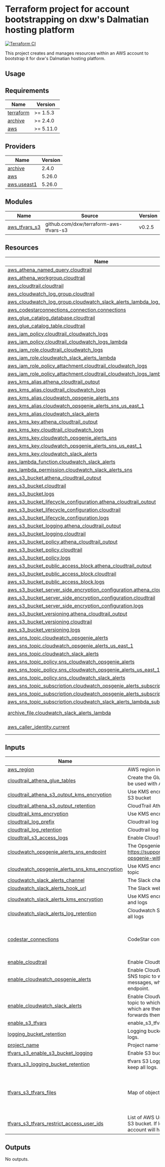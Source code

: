# Terraform project for account bootstrapping on dxw's Dalmatian hosting platform

[![Terraform CI](https://github.com/dxw/terraform-dxw-dalmatian-account-bootstrap/actions/workflows/continuous-integration-terraform.yml/badge.svg?branch=main)](https://github.com/dxw/terraform-dxw-dalmatian-account-bootstrap/actions/workflows/continuous-integration-terraform.yml?branch=main)

This project creates and manages resources within an AWS account to bootstrap it
for dxw's Dalmatian hosting platform.

## Usage

<!-- BEGIN_TF_DOCS -->
## Requirements

| Name | Version |
|------|---------|
| <a name="requirement_terraform"></a> [terraform](#requirement\_terraform) | >= 1.5.3 |
| <a name="requirement_archive"></a> [archive](#requirement\_archive) | >= 2.4.0 |
| <a name="requirement_aws"></a> [aws](#requirement\_aws) | >= 5.11.0 |

## Providers

| Name | Version |
|------|---------|
| <a name="provider_archive"></a> [archive](#provider\_archive) | 2.4.0 |
| <a name="provider_aws"></a> [aws](#provider\_aws) | 5.26.0 |
| <a name="provider_aws.useast1"></a> [aws.useast1](#provider\_aws.useast1) | 5.26.0 |

## Modules

| Name | Source | Version |
|------|--------|---------|
| <a name="module_aws_tfvars_s3"></a> [aws\_tfvars\_s3](#module\_aws\_tfvars\_s3) | github.com/dxw/terraform-aws-tfvars-s3 | v0.2.5 |

## Resources

| Name | Type |
|------|------|
| [aws_athena_named_query.cloudtrail](https://registry.terraform.io/providers/hashicorp/aws/latest/docs/resources/athena_named_query) | resource |
| [aws_athena_workgroup.cloudtrail](https://registry.terraform.io/providers/hashicorp/aws/latest/docs/resources/athena_workgroup) | resource |
| [aws_cloudtrail.cloudtrail](https://registry.terraform.io/providers/hashicorp/aws/latest/docs/resources/cloudtrail) | resource |
| [aws_cloudwatch_log_group.cloudtrail](https://registry.terraform.io/providers/hashicorp/aws/latest/docs/resources/cloudwatch_log_group) | resource |
| [aws_cloudwatch_log_group.cloudwatch_slack_alerts_lambda_log_group](https://registry.terraform.io/providers/hashicorp/aws/latest/docs/resources/cloudwatch_log_group) | resource |
| [aws_codestarconnections_connection.connections](https://registry.terraform.io/providers/hashicorp/aws/latest/docs/resources/codestarconnections_connection) | resource |
| [aws_glue_catalog_database.cloudtrail](https://registry.terraform.io/providers/hashicorp/aws/latest/docs/resources/glue_catalog_database) | resource |
| [aws_glue_catalog_table.cloudtrail](https://registry.terraform.io/providers/hashicorp/aws/latest/docs/resources/glue_catalog_table) | resource |
| [aws_iam_policy.cloudtrail_cloudwatch_logs](https://registry.terraform.io/providers/hashicorp/aws/latest/docs/resources/iam_policy) | resource |
| [aws_iam_policy.cloudtrail_cloudwatch_logs_lambda](https://registry.terraform.io/providers/hashicorp/aws/latest/docs/resources/iam_policy) | resource |
| [aws_iam_role.cloudtrail_cloudwatch_logs](https://registry.terraform.io/providers/hashicorp/aws/latest/docs/resources/iam_role) | resource |
| [aws_iam_role.cloudwatch_slack_alerts_lambda](https://registry.terraform.io/providers/hashicorp/aws/latest/docs/resources/iam_role) | resource |
| [aws_iam_role_policy_attachment.cloudtrail_cloudwatch_logs](https://registry.terraform.io/providers/hashicorp/aws/latest/docs/resources/iam_role_policy_attachment) | resource |
| [aws_iam_role_policy_attachment.cloudtrail_cloudwatch_logs_lambda](https://registry.terraform.io/providers/hashicorp/aws/latest/docs/resources/iam_role_policy_attachment) | resource |
| [aws_kms_alias.athena_cloudtrail_output](https://registry.terraform.io/providers/hashicorp/aws/latest/docs/resources/kms_alias) | resource |
| [aws_kms_alias.cloudtrail_cloudwatch_logs](https://registry.terraform.io/providers/hashicorp/aws/latest/docs/resources/kms_alias) | resource |
| [aws_kms_alias.cloudwatch_opsgenie_alerts_sns](https://registry.terraform.io/providers/hashicorp/aws/latest/docs/resources/kms_alias) | resource |
| [aws_kms_alias.cloudwatch_opsgenie_alerts_sns_us_east_1](https://registry.terraform.io/providers/hashicorp/aws/latest/docs/resources/kms_alias) | resource |
| [aws_kms_alias.cloudwatch_slack_alerts](https://registry.terraform.io/providers/hashicorp/aws/latest/docs/resources/kms_alias) | resource |
| [aws_kms_key.athena_cloudtrail_output](https://registry.terraform.io/providers/hashicorp/aws/latest/docs/resources/kms_key) | resource |
| [aws_kms_key.cloudtrail_cloudwatch_logs](https://registry.terraform.io/providers/hashicorp/aws/latest/docs/resources/kms_key) | resource |
| [aws_kms_key.cloudwatch_opsgenie_alerts_sns](https://registry.terraform.io/providers/hashicorp/aws/latest/docs/resources/kms_key) | resource |
| [aws_kms_key.cloudwatch_opsgenie_alerts_sns_us_east_1](https://registry.terraform.io/providers/hashicorp/aws/latest/docs/resources/kms_key) | resource |
| [aws_kms_key.cloudwatch_slack_alerts](https://registry.terraform.io/providers/hashicorp/aws/latest/docs/resources/kms_key) | resource |
| [aws_lambda_function.cloudwatch_slack_alerts](https://registry.terraform.io/providers/hashicorp/aws/latest/docs/resources/lambda_function) | resource |
| [aws_lambda_permission.cloudwatch_slack_alerts_sns](https://registry.terraform.io/providers/hashicorp/aws/latest/docs/resources/lambda_permission) | resource |
| [aws_s3_bucket.athena_cloudtrail_output](https://registry.terraform.io/providers/hashicorp/aws/latest/docs/resources/s3_bucket) | resource |
| [aws_s3_bucket.cloudtrail](https://registry.terraform.io/providers/hashicorp/aws/latest/docs/resources/s3_bucket) | resource |
| [aws_s3_bucket.logs](https://registry.terraform.io/providers/hashicorp/aws/latest/docs/resources/s3_bucket) | resource |
| [aws_s3_bucket_lifecycle_configuration.athena_cloudtrail_output](https://registry.terraform.io/providers/hashicorp/aws/latest/docs/resources/s3_bucket_lifecycle_configuration) | resource |
| [aws_s3_bucket_lifecycle_configuration.cloudtrail](https://registry.terraform.io/providers/hashicorp/aws/latest/docs/resources/s3_bucket_lifecycle_configuration) | resource |
| [aws_s3_bucket_lifecycle_configuration.logs](https://registry.terraform.io/providers/hashicorp/aws/latest/docs/resources/s3_bucket_lifecycle_configuration) | resource |
| [aws_s3_bucket_logging.athena_cloudtrail_output](https://registry.terraform.io/providers/hashicorp/aws/latest/docs/resources/s3_bucket_logging) | resource |
| [aws_s3_bucket_logging.cloudtrail](https://registry.terraform.io/providers/hashicorp/aws/latest/docs/resources/s3_bucket_logging) | resource |
| [aws_s3_bucket_policy.athena_cloudtrail_output](https://registry.terraform.io/providers/hashicorp/aws/latest/docs/resources/s3_bucket_policy) | resource |
| [aws_s3_bucket_policy.cloudtrail](https://registry.terraform.io/providers/hashicorp/aws/latest/docs/resources/s3_bucket_policy) | resource |
| [aws_s3_bucket_policy.logs](https://registry.terraform.io/providers/hashicorp/aws/latest/docs/resources/s3_bucket_policy) | resource |
| [aws_s3_bucket_public_access_block.athena_cloudtrail_output](https://registry.terraform.io/providers/hashicorp/aws/latest/docs/resources/s3_bucket_public_access_block) | resource |
| [aws_s3_bucket_public_access_block.cloudtrail](https://registry.terraform.io/providers/hashicorp/aws/latest/docs/resources/s3_bucket_public_access_block) | resource |
| [aws_s3_bucket_public_access_block.logs](https://registry.terraform.io/providers/hashicorp/aws/latest/docs/resources/s3_bucket_public_access_block) | resource |
| [aws_s3_bucket_server_side_encryption_configuration.athena_cloudtrail_output](https://registry.terraform.io/providers/hashicorp/aws/latest/docs/resources/s3_bucket_server_side_encryption_configuration) | resource |
| [aws_s3_bucket_server_side_encryption_configuration.cloudtrail](https://registry.terraform.io/providers/hashicorp/aws/latest/docs/resources/s3_bucket_server_side_encryption_configuration) | resource |
| [aws_s3_bucket_server_side_encryption_configuration.logs](https://registry.terraform.io/providers/hashicorp/aws/latest/docs/resources/s3_bucket_server_side_encryption_configuration) | resource |
| [aws_s3_bucket_versioning.athena_cloudtrail_output](https://registry.terraform.io/providers/hashicorp/aws/latest/docs/resources/s3_bucket_versioning) | resource |
| [aws_s3_bucket_versioning.cloudtrail](https://registry.terraform.io/providers/hashicorp/aws/latest/docs/resources/s3_bucket_versioning) | resource |
| [aws_s3_bucket_versioning.logs](https://registry.terraform.io/providers/hashicorp/aws/latest/docs/resources/s3_bucket_versioning) | resource |
| [aws_sns_topic.cloudwatch_opsgenie_alerts](https://registry.terraform.io/providers/hashicorp/aws/latest/docs/resources/sns_topic) | resource |
| [aws_sns_topic.cloudwatch_opsgenie_alerts_us_east_1](https://registry.terraform.io/providers/hashicorp/aws/latest/docs/resources/sns_topic) | resource |
| [aws_sns_topic.cloudwatch_slack_alerts](https://registry.terraform.io/providers/hashicorp/aws/latest/docs/resources/sns_topic) | resource |
| [aws_sns_topic_policy.sns_cloudwatch_opsgenie_alerts](https://registry.terraform.io/providers/hashicorp/aws/latest/docs/resources/sns_topic_policy) | resource |
| [aws_sns_topic_policy.sns_cloudwatch_opsgenie_alerts_us_east_1](https://registry.terraform.io/providers/hashicorp/aws/latest/docs/resources/sns_topic_policy) | resource |
| [aws_sns_topic_policy.sns_cloudwatch_slack_alerts](https://registry.terraform.io/providers/hashicorp/aws/latest/docs/resources/sns_topic_policy) | resource |
| [aws_sns_topic_subscription.cloudwatch_opsgenie_alerts_subscription](https://registry.terraform.io/providers/hashicorp/aws/latest/docs/resources/sns_topic_subscription) | resource |
| [aws_sns_topic_subscription.cloudwatch_opsgenie_alerts_subscription_us_east_1](https://registry.terraform.io/providers/hashicorp/aws/latest/docs/resources/sns_topic_subscription) | resource |
| [aws_sns_topic_subscription.cloudwatch_slack_alerts_lambda_subscription](https://registry.terraform.io/providers/hashicorp/aws/latest/docs/resources/sns_topic_subscription) | resource |
| [archive_file.cloudwatch_slack_alerts_lambda](https://registry.terraform.io/providers/hashicorp/archive/latest/docs/data-sources/file) | data source |
| [aws_caller_identity.current](https://registry.terraform.io/providers/hashicorp/aws/latest/docs/data-sources/caller_identity) | data source |

## Inputs

| Name | Description | Type | Default | Required |
|------|-------------|------|---------|:--------:|
| <a name="input_aws_region"></a> [aws\_region](#input\_aws\_region) | AWS region in which to launch resources | `string` | n/a | yes |
| <a name="input_cloudtrail_athena_glue_tables"></a> [cloudtrail\_athena\_glue\_tables](#input\_cloudtrail\_athena\_glue\_tables) | Create the Glue database and tables for CloudTrail to be used with Athena | `bool` | n/a | yes |
| <a name="input_cloudtrail_athena_s3_output_kms_encryption"></a> [cloudtrail\_athena\_s3\_output\_kms\_encryption](#input\_cloudtrail\_athena\_s3\_output\_kms\_encryption) | Use KMS encryption with the CloudTrail Athena output S3 bucket | `bool` | n/a | yes |
| <a name="input_cloudtrail_athena_s3_output_retention"></a> [cloudtrail\_athena\_s3\_output\_retention](#input\_cloudtrail\_athena\_s3\_output\_retention) | CloudTrail Athena Set to 0 to keep all logs | `number` | n/a | yes |
| <a name="input_cloudtrail_kms_encryption"></a> [cloudtrail\_kms\_encryption](#input\_cloudtrail\_kms\_encryption) | Use KMS encryption with CloudTrail | `bool` | n/a | yes |
| <a name="input_cloudtrail_log_prefix"></a> [cloudtrail\_log\_prefix](#input\_cloudtrail\_log\_prefix) | Cloudtrail log prefix | `string` | n/a | yes |
| <a name="input_cloudtrail_log_retention"></a> [cloudtrail\_log\_retention](#input\_cloudtrail\_log\_retention) | Cloudtrail log retention in days. Set to 0 to keep all logs. | `number` | n/a | yes |
| <a name="input_cloudtrail_s3_access_logs"></a> [cloudtrail\_s3\_access\_logs](#input\_cloudtrail\_s3\_access\_logs) | Enable CloudTrail S3 bucket access logging | `bool` | n/a | yes |
| <a name="input_cloudwatch_opsgenie_alerts_sns_endpoint"></a> [cloudwatch\_opsgenie\_alerts\_sns\_endpoint](#input\_cloudwatch\_opsgenie\_alerts\_sns\_endpoint) | The Opsgenie SNS endpoint. https://support.atlassian.com/opsgenie/docs/integrate-opsgenie-with-incoming-amazon-sns/ | `string` | n/a | yes |
| <a name="input_cloudwatch_opsgenie_alerts_sns_kms_encryption"></a> [cloudwatch\_opsgenie\_alerts\_sns\_kms\_encryption](#input\_cloudwatch\_opsgenie\_alerts\_sns\_kms\_encryption) | Use KMS encryption with the Opsgenie Alerts SNS topic | `bool` | n/a | yes |
| <a name="input_cloudwatch_slack_alerts_channel"></a> [cloudwatch\_slack\_alerts\_channel](#input\_cloudwatch\_slack\_alerts\_channel) | The Slack channel for CloudWatch alerts | `string` | n/a | yes |
| <a name="input_cloudwatch_slack_alerts_hook_url"></a> [cloudwatch\_slack\_alerts\_hook\_url](#input\_cloudwatch\_slack\_alerts\_hook\_url) | The Slack webhook URL for CloudWatch alerts | `string` | n/a | yes |
| <a name="input_cloudwatch_slack_alerts_kms_encryption"></a> [cloudwatch\_slack\_alerts\_kms\_encryption](#input\_cloudwatch\_slack\_alerts\_kms\_encryption) | Use KMS encryption with the Slack Alerts SNS topic and logs | `bool` | n/a | yes |
| <a name="input_cloudwatch_slack_alerts_log_retention"></a> [cloudwatch\_slack\_alerts\_log\_retention](#input\_cloudwatch\_slack\_alerts\_log\_retention) | Cloudwatch Slack Alerts log retention. Set to 0 to keep all logs | `number` | n/a | yes |
| <a name="input_codestar_connections"></a> [codestar\_connections](#input\_codestar\_connections) | CodeStar connections to create | <pre>map(<br>    object({<br>      provider_type = string,<br>    })<br>  )</pre> | n/a | yes |
| <a name="input_enable_cloudtrail"></a> [enable\_cloudtrail](#input\_enable\_cloudtrail) | Enable Cloudtrail | `bool` | n/a | yes |
| <a name="input_enable_cloudwatch_opsgenie_alerts"></a> [enable\_cloudwatch\_opsgenie\_alerts](#input\_enable\_cloudwatch\_opsgenie\_alerts) | Enable CloudWatch Opsgenie alerts. This creates an SNS topic to which alerts and pipelines can send messages, which are then sent to the Opsgenie SNS endpoint. | `bool` | n/a | yes |
| <a name="input_enable_cloudwatch_slack_alerts"></a> [enable\_cloudwatch\_slack\_alerts](#input\_enable\_cloudwatch\_slack\_alerts) | Enable CloudWatch Slack alerts. This creates an SNS topic to which alerts and pipelines can send messages, which are then picked up by a Lambda function that forwards them to a Slack webhook. | `bool` | n/a | yes |
| <a name="input_enable_s3_tfvars"></a> [enable\_s3\_tfvars](#input\_enable\_s3\_tfvars) | enable\_s3\_tfvars | `bool` | n/a | yes |
| <a name="input_logging_bucket_retention"></a> [logging\_bucket\_retention](#input\_logging\_bucket\_retention) | Logging bucket retention in days. Set to 0 to keep all logs. | `number` | n/a | yes |
| <a name="input_project_name"></a> [project\_name](#input\_project\_name) | Project name to be used as a prefix for all resources | `string` | n/a | yes |
| <a name="input_tfvars_s3_enable_s3_bucket_logging"></a> [tfvars\_s3\_enable\_s3\_bucket\_logging](#input\_tfvars\_s3\_enable\_s3\_bucket\_logging) | Enable S3 bucket logging on the tfvars S3 bucket | `bool` | `true` | no |
| <a name="input_tfvars_s3_logging_bucket_retention"></a> [tfvars\_s3\_logging\_bucket\_retention](#input\_tfvars\_s3\_logging\_bucket\_retention) | tfvars S3 Logging bucket retention in days. Set to 0 to keep all logs. | `number` | `30` | no |
| <a name="input_tfvars_s3_tfvars_files"></a> [tfvars\_s3\_tfvars\_files](#input\_tfvars\_s3\_tfvars\_files) | Map of objects containing tfvar file paths | <pre>map(<br>    object({<br>      path = string<br>      key  = optional(string, "")<br>      }<br>  ))</pre> | `{}` | no |
| <a name="input_tfvars_s3_tfvars_restrict_access_user_ids"></a> [tfvars\_s3\_tfvars\_restrict\_access\_user\_ids](#input\_tfvars\_s3\_tfvars\_restrict\_access\_user\_ids) | List of AWS User IDs that require access to the tfvars S3 bucket. If left empty, all users within the AWS account will have access | `list(string)` | `[]` | no |

## Outputs

No outputs.
<!-- END_TF_DOCS -->
